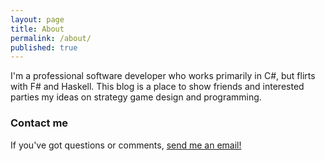 ```yaml
---
layout: page
title: About
permalink: /about/
published: true
---
```


I'm a professional software developer who works primarily in C#, but flirts with F# and Haskell. This blog is a place to show friends and interested parties my ideas on strategy game design and programming.

### Contact me

If you've got questions or comments, [send me an email!](mailto:evizaer@gmail.com)
